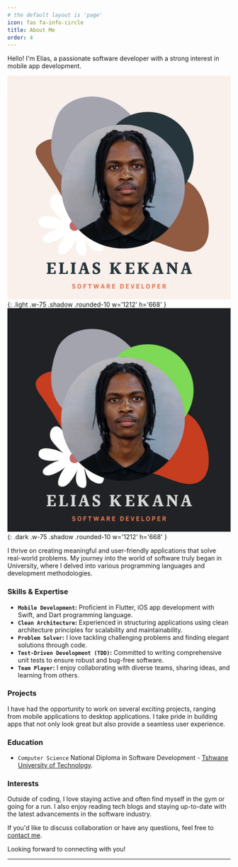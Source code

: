 ```yaml
---
# the default layout is 'page'
icon: fas fa-info-circle
title: About Me
order: 4
---
```


Hello! I'm Elias, a passionate software developer with a strong interest in mobile app development.

![Light Avatar](/assets/img/profile_light.webp){: .light .w-75 .shadow .rounded-10 w='1212' h='668' }
![Dark Avatar](/assets/img/profile_dark.webp){: .dark .w-75 .shadow .rounded-10 w='1212' h='668' }

I thrive on creating meaningful and user-friendly applications that solve real-world problems.
My journey into the world of software truly began in University, where I delved into various programming languages and development methodologies.

### Skills & Expertise

- **`Mobile Development`:** Proficient in Flutter, iOS app development with Swift, and Dart programming language.
- **`Clean Architecture`:** Experienced in structuring applications using clean architecture principles for scalability and maintainability.
- **`Problem Solver`:** I love tackling challenging problems and finding elegant solutions through code.
- **`Test-Driven Development (TDD)`:** Committed to writing comprehensive unit tests to ensure robust and bug-free software.
- **`Team Player`:** I enjoy collaborating with diverse teams, sharing ideas, and learning from others.

### Projects

I have had the opportunity to work on several exciting projects, ranging from mobile applications to desktop applications. I take pride in building apps that not only look great but also provide a seamless user experience.

### Education

- `Computer Science` National Diploma in Software Development - [Tshwane University of Technology](https://www.tut.ac.za).

### Interests

Outside of coding, I love staying active and often find myself in the gym or going for a run. I also enjoy reading tech blogs and staying up-to-date with the latest advancements in the software industry.

If you'd like to discuss collaboration or have any questions, feel free to [contact me](mailto:thapeloelias.kekana@gmail.com).

Looking forward to connecting with you!

---

<!-- > Add Markdown syntax content to file `_tabs/about.md`{: .filepath } and it will show up on this page.
{: .prompt-tip } -->
